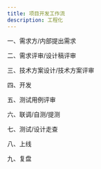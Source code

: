 ```yaml
---
title: 项目开发工作流
description: 工程化
---
```


一、需求方/内部提出需求

二、需求评审/设计稿评审

三、技术方案设计/技术方案评审

四、开发

五、测试用例评审

六、联调/自测/提测

七、测试/设计走查

八、上线

九、复盘
